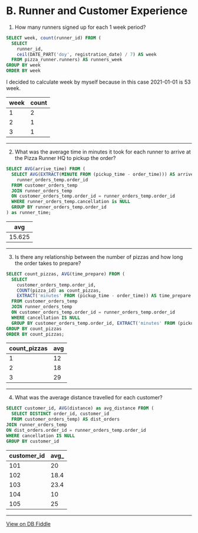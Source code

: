 # B. Runner and Customer Experience

1. How many runners signed up for each 1 week period?
```SQL
SELECT week, count(runner_id) FROM (
  SELECT
	runner_id,
	ceil(DATE_PART('doy', registration_date) / 7) AS week
  FROM pizza_runner.runners) AS runners_week
GROUP BY week
ORDER BY week
```
I decided to calculate week by myself because in this case 2021-01-01 is 53 week.


| week | count |
| ---- | ----- |
| 1    | 2     |
| 2    | 1     |
| 3    | 1     |

---
2. What was the average time in minutes it took for each runner to arrive at the Pizza Runner HQ to pickup the order?
``` SQL
SELECT AVG(arrive_time) FROM (
  SELECT AVG(EXTRACT(MINUTE FROM (pickup_time - order_time))) AS arrive_time,
    runner_orders_temp.order_id
  FROM customer_orders_temp
  JOIN runner_orders_temp
  ON customer_orders_temp.order_id = runner_orders_temp.order_id
  WHERE runner_orders_temp.cancellation is NULL
  GROUP BY runner_orders_temp.order_id
) as runner_time;
```

| avg    |
| ------ |
| 15.625 |

---
3. Is there any relationship between the number of pizzas and how long the order takes to prepare?
```SQL
SELECT count_pizzas, AVG(time_prepare) FROM (
  SELECT
    customer_orders_temp.order_id,
    COUNT(pizza_id) as count_pizzas,
    EXTRACT('minutes' FROM (pickup_time - order_time)) AS time_prepare
  FROM customer_orders_temp
  JOIN runner_orders_temp
  ON customer_orders_temp.order_id = runner_orders_temp.order_id
  WHERE cancellation IS NULL
  GROUP BY customer_orders_temp.order_id, EXTRACT('minutes' FROM (pickup_time - order_time))) AS prep
GROUP BY count_pizzas
ORDER BY count_pizzas;
```
| count_pizzas | avg |
| ------------ | --- |
| 1            | 12  |
| 2            | 18  |
| 3            | 29  |

---
4. What was the average distance travelled for each customer?
``` SQL
SELECT customer_id, AVG(distance) as avg_distance FROM (
  SELECT DISTINCT order_id, customer_id
  FROM customer_orders_temp) AS dist_orders
JOIN runner_orders_temp
ON dist_orders.order_id = runner_orders_temp.order_id
WHERE cancellation IS NULL
GROUP BY customer_id
```

| customer_id | avg_ |
| ----------- | ---- |
| 101         | 20   |
| 102         | 18.4 |
| 103         | 23.4 |
| 104         | 10   |
| 105         | 25   |

---

[View on DB Fiddle](https://www.db-fiddle.com/f/7VcQKQwsS3CTkGRFG7vu98/65)
